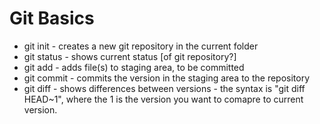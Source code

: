 # Git Basics

* git init - creates a new git repository in the current folder
* git status - shows current status [of git repository?]
* git add - adds file(s) to staging area, to be committed
* git commit - commits the version in the staging area to the repository
* git diff - shows differences between versions - the syntax is "git 
diff HEAD~1", where the 1 is the version you want to comapre to current 
version. 

